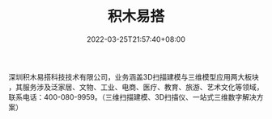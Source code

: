 ﻿---
weight: 
title: "积木易搭"
description: "深圳积木易搭科技技术有限公司，业务涵盖3D扫描建模与三维模型应用两大板块
        ，其服务涉及泛家居、文物、工业、电商、医疗、教育、旅游、艺术文化等领域，联系电话：400-080-9959。（三维扫描建模、3D扫描仪、一站式三维数字解决方案）"
date: 2022-03-25T21:57:40+08:00
lastmod: 2022-03-25T16:45:40+08:00
draft: false
authors: ["Metabd"]
featuredImage: "222.png"
link: "http://www.jimuyida.com/"
tags: ["积木易搭","虚拟人"]
categories: ["navigation"]
navigation: ["虚拟人"]
lightgallery: true
toc: true
pinned: false
recommend: false
recommend1: false
---
深圳积木易搭科技技术有限公司，业务涵盖3D扫描建模与三维模型应用两大板块
        ，其服务涉及泛家居、文物、工业、电商、医疗、教育、旅游、艺术文化等领域，联系电话：400-080-9959。（三维扫描建模、3D扫描仪、一站式三维数字解决方案）
